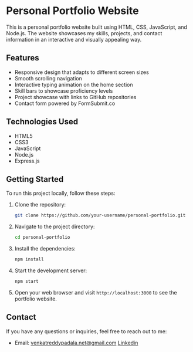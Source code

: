 # Personal Portfolio Website

This is a personal portfolio website built using HTML, CSS, JavaScript, and Node.js. The website showcases my skills, projects, and contact information in an interactive and visually appealing way.

## Features

- Responsive design that adapts to different screen sizes
- Smooth scrolling navigation
- Interactive typing animation on the home section
- Skill bars to showcase proficiency levels
- Project showcase with links to GitHub repositories
- Contact form powered by FormSubmit.co

## Technologies Used

- HTML5
- CSS3
- JavaScript
- Node.js
- Express.js

## Getting Started

To run this project locally, follow these steps:

1. Clone the repository:

   ```bash
   git clone https://github.com/your-username/personal-portfolio.git
   ```

2. Navigate to the project directory:

   ```bash
   cd personal-portfolio
   ```

3. Install the dependencies:

   ```bash
   npm install
   ```

4. Start the development server:

   ```bash
   npm start
   ```

5. Open your web browser and visit `http://localhost:3000` to see the portfolio website.

## Contact

If you have any questions or inquiries, feel free to reach out to me:

- Email: venkatreddypadala.net@gmail.com
<a href = "https://www.linkedin.com/in/venkat-reddy-padala-2477a227a">Linkedin</a>
```
